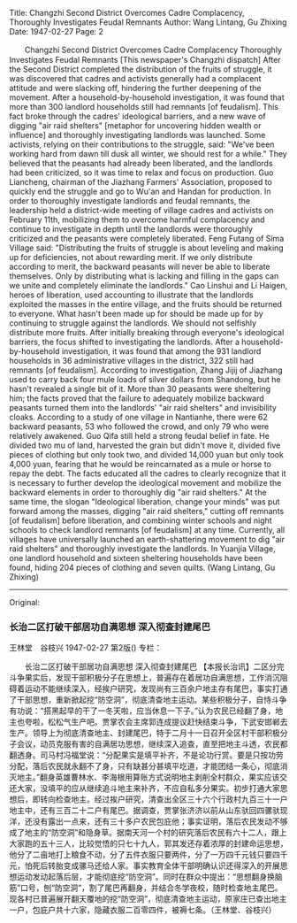Title: Changzhi Second District Overcomes Cadre Complacency, Thoroughly Investigates Feudal Remnants
Author: Wang Lintang, Gu Zhixing
Date: 1947-02-27
Page: 2

　　Changzhi Second District Overcomes Cadre Complacency
    Thoroughly Investigates Feudal Remnants
    [This newspaper's Changzhi dispatch] After the Second District completed the distribution of the fruits of struggle, it was discovered that cadres and activists generally had a complacent attitude and were slacking off, hindering the further deepening of the movement. After a household-by-household investigation, it was found that more than 300 landlord households still had remnants [of feudalism]. This fact broke through the cadres' ideological barriers, and a new wave of digging "air raid shelters" [metaphor for uncovering hidden wealth or influence] and thoroughly investigating landlords was launched. Some activists, relying on their contributions to the struggle, said: "We've been working hard from dawn till dusk all winter, we should rest for a while." They believed that the peasants had already been liberated, and the landlords had been criticized, so it was time to relax and focus on production. Guo Liancheng, chairman of the Jiazhang Farmers' Association, proposed to quickly end the struggle and go to Wu'an and Handan for production. In order to thoroughly investigate landlords and feudal remnants, the leadership held a district-wide meeting of village cadres and activists on February 11th, mobilizing them to overcome harmful complacency and continue to investigate in depth until the landlords were thoroughly criticized and the peasants were completely liberated. Feng Futang of Sima Village said: "Distributing the fruits of struggle is about leveling and making up for deficiencies, not about rewarding merit. If we only distribute according to merit, the backward peasants will never be able to liberate themselves. Only by distributing what is lacking and filling in the gaps can we unite and completely eliminate the landlords." Cao Linshui and Li Haigen, heroes of liberation, used accounting to illustrate that the landlords exploited the masses in the entire village, and the fruits should be returned to everyone. What hasn't been made up for should be made up for by continuing to struggle against the landlords. We should not selfishly distribute more fruits. After initially breaking through everyone's ideological barriers, the focus shifted to investigating the landlords. After a household-by-household investigation, it was found that among the 931 landlord households in 36 administrative villages in the district, 322 still had remnants [of feudalism]. According to investigation, Zhang Jijij of Jiazhang used to carry back four mule loads of silver dollars from Shandong, but he hasn't revealed a single bit of it. More than 30 peasants were sheltering him; the facts proved that the failure to adequately mobilize backward peasants turned them into the landlords' "air raid shelters" and invisibility cloaks. According to a study of one village in Nantianhe, there were 62 backward peasants, 53 who followed the crowd, and only 79 who were relatively awakened. Guo Qifa still held a strong feudal belief in fate. He divided two mu of land, harvested the grain but didn't move it, divided five pieces of clothing but only took two, and divided 14,000 yuan but only took 4,000 yuan, fearing that he would be reincarnated as a mule or horse to repay the debt. The facts educated all the cadres to clearly recognize that it is necessary to further develop the ideological movement and mobilize the backward elements in order to thoroughly dig "air raid shelters." At the same time, the slogan "Ideological liberation, change your minds" was put forward among the masses, digging "air raid shelters," cutting off remnants [of feudalism] before liberation, and combining winter schools and night schools to check landlord remnants [of feudalism] at any time. Currently, all villages have universally launched an earth-shattering movement to dig "air raid shelters" and thoroughly investigate the landlords. In Yuanjia Village, one landlord household and sixteen sheltering households have been found, hiding 204 pieces of clothing and seven quilts. (Wang Lintang, Gu Zhixing)



<hr /> 

Original: 


### 长治二区打破干部居功自满思想  深入彻查封建尾巴
王林堂　谷枝兴
1947-02-27
第2版()
专栏：

　　长治二区打破干部居功自满思想
    深入彻查封建尾巴
    【本报长治讯】二区分完斗争果实后，发现干部积极分子在思想上，普遍存在着居功自满思想，工作消沉阻碍着运动不能继续深入，经挨户研究，发现尚有三百余户地主存有尾巴，事实打通了干部思想，重新掀起挖“防空洞”，彻底清查地主运动。某些积极分子，自恃斗争有功说：“搭黑起早的干了一冬天啦，应当休息一下子。”认为农民已经翻了身，地主也夸啦，松松气生产吧。贾掌农会主席郭连成提议赶快结束斗争，下武安邯郸去生产。领导上为彻底清查地主、封建尾巴，特于二月十一日召开全区村干部积极分子会议，动员克服有害的自满居功思想，继续深入追查，直至把地主斗透，农民都翻透身。司马村冯福堂说：“分配果实是填平补齐，不是论功行赏。要是只按功劳分配，落后农民就永翻不了身，只有缺甚分甚填平圪道，才能团结一条心，彻底消灭地主。”翻身英雄曹林水、李海根用算账方式说明地主剥削全村群众，果实应该交还大家，没填平的应从继续追斗地主来补齐，不应自私多分果实。初步打通大家思想后，即转向检查地主。经过挨户研究，清查出全区三十六个行政村九百三十一户地主中，还有三百二十二户有尾巴。据调查，贾掌张济济以前从山东驮回四骡驮现洋，还没有露出一点来，还有三十多户农民包庇他；事实证明，落后农民发动不够成了地主的“防空洞”和隐身草。据南天河一个村的研究落后农民有六十二人，跟上大家跑的五十三人，比较觉悟的只七十九人，郭其发还存着浓厚的封建命运思想，他分了二亩地打上粮食不动，分了五件衣服只要两件，分了一万四千元钱只要四千元，怕死后转胎变成骡马还给人家。事实教育全体干部明确认识还得深入的开展思想运动发动起落后层，才能彻底挖“防空洞”。同时在群众中提出：“思想翻身换脑筋”口号，刨“防空洞”，割了尾巴再翻身，并结合冬学夜校，随时检查地主尾巴。现各村已普遍展开翻天覆地的挖“防空洞”，彻底清查地主运动，原家庄已查出地主一户，包庇户共十六家，隐藏衣服二百零四件，被褥七条。（王林堂、谷枝兴）
